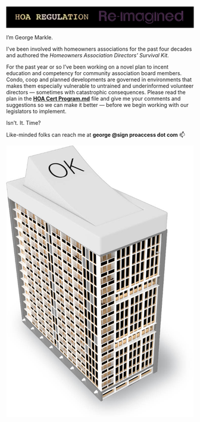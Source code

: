 ![image](images/website-intro-animation.gif)


I’m George Markle.

I've been involved with homeowners associations for the past four decades and authored the *Homeowners Association Directors' Survival Kit.*

For the past year or so I’ve been working on a novel plan to incent education and competency for community association board members. Condo, coop and planned developments are governed in environments that makes them especially vulnerable to untrained and underinformed volunteer directors — sometimes with catastrophic consequences. Please read the plan in the [**HOA Cert Program.md**](/HOA%20Cert%20Program.md) file and give me your comments and suggestions so we can make it better — before we begin working with our legislators to implement.

Isn't. It. Time?

Like-minded folks can reach me at <b>george @sign proaccess dot com</b> 📫

![image](images/Switch%20building.jpg)
